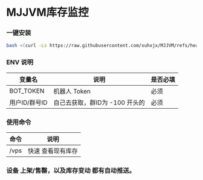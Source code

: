 # MJJVM库存监控

### 一键安装

```bash
bash <(curl -Ls https://raw.githubusercontent.com/xuhxjx/MJJVM/refs/heads/main/install.sh)
```
### ENV 说明

| 变量名        | 说明                              | 是否必填 |
|---------------|---------------------------------|---------|
| BOT_TOKEN     | 机器人 Token                      | 必须    |
| 用户ID/群号ID   | 自己去获取，群ID为 -100 开头的     | 必须    |


### 使用命令

| 命令                 | 说明                       |
|----------------------|----------------------------|
| /vps                 | 快速 查看现有库存            | 


### 设备 上架/售罄，以及库存变动 都有自动推送。


